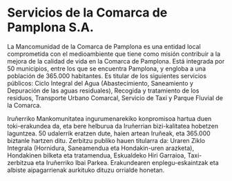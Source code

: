 # Servicios de la Comarca de Pamplona S.A.

La Mancomunidad de la Comarca de Pamplona es una entidad local comprometida con el medioambiente que tiene como misión contribuir a la mejora de la calidad de vida en la Comarca de Pamplona. Está integrada por 50 municipios, entre los que se encuentra Pamplona, y engloba a una población de 365.000 habitantes.
Es titular de los siguientes servicios públicos: Ciclo Integral del Agua (Abastecimiento, Saneamiento y Depuración de las aguas residuales), Recogida y tratamiento de los residuos, Transporte Urbano Comarcal, Servicio de Taxi y Parque Fluvial de la Comarca.

Iruñerriko Mankomunitatea ingurumenarekiko konpromisoa hartua duen toki-erakundea da, eta bere helburua da Iruñerrian bizi-kalitatea hobetzen laguntzea. 50 udalerrik eratzen dute, haien artean Iruñeak, eta 365.000 biztanle hartzen ditu.
Zerbitzu publiko hauen titularra da: Uraren Ziklo Integrala (Hornidura, Saneamendua eta Hondakin-uren arazketa), Hondakinen bilketa eta tratamendua, Eskualdeko Hiri Garraioa, Taxi-zerbitzua eta Iruñerriko Ibai Parkea.
Erakundearen enplegu-eskaintzak eta albiste aipagarrienak aurkituko dituzu orrialde honetan.
